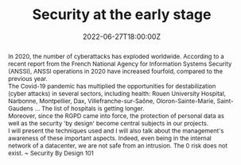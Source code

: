---
title: Security at the early stage 

event: SophiaConf 2022
event_url: https://www.telecom-valley.fr/sophiaconf-2022/ # https://www.telecom-valley.fr/actions/conferences-ateliers/sophiaconf/

location: Sophia-Antopolis (Université Côte d’Azur)
address:
  street: 930 route des Colles
  city: Biot
  region: Côte d’Azur
  postcode: '06410'
  country: France

summary: Since the entry into force of the GDPR, the protection of personal data (PII) as well as security "by design" become central topics
abstract: "In 2020, the number of cyberattacks has exploded worldwide. According to a recent report from the French National Agency for Information Systems Security (ANSSI), ANSSI operations in 2020 have increased fourfold, compared to the previous year.


The Covid-19 pandemic has multiplied the opportunities for destabilization (cyber attacks) in several sectors, including health: Rouen University Hospital, Narbonne, Montpellier, Dax, Villefranche-sur-Saône, Oloron-Sainte-Marie, Saint-Gaudens ... The list of hospitals is getting longer.


Moreover, since the RGPD came into force, the protection of personal data as well as the security 'by design' become central subjects in our projects.


I will present the techniques used and I will also talk about the management's awareness of these important aspects.
Indeed, even being in the internal network of a datacenter, we are not safe from an intrusion. The 0 risk does not exist.
~ Security By Design 101"

date: "2022-06-27T18:00:00Z"
date_end: "2022-06-27T20:00:00Z"
all_day: false

publishDate: "2022-05-01T00:00:00Z"

authors: [David Aparicio]
tags: [Security, Quickie]

featured: false

image:
  caption: 'Image credit: [**SophiaConf 2022**](https://www.telecom-valley.fr/sophiaconf-2022/)'
  focal_point: Right

links:
#- icon: binoculars
#  icon_pack: fas
#  name: Description
#  url: https://cfp.devoxx.fr/2022/talk/LDA-6791
#- icon: comments
#  icon_pack: fas
#  name: Avis
#  url: https://s.42l.fr/devoxxcli
url_code: ""
url_pdf: ""
url_slides: ""
url_video: ""

slides: ""
projects: []
---